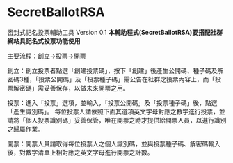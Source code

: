 # SecretBallotRSA
密封式記名投票輔助工具 Version 0.1 
**本輔助程式(SecretBallotRSA)要搭配社群網站具記名式投票功能使用**

主要流程：創立->投票->開票

創立：創立投票者點選「創建投票碼」，按下「創建」後產生公開碼、種子碼及解密碼3種，「投票公開碼」及「投票種子碼」需公告在社群之投票內容上，而「投票解密碼」需妥善保存，以做未來開票之用。

投票：進入「投票」選項，並輸入，「投票公開碼」及「投票種子碼」後，點選「產生識別碼」。 每位投票人請依照下面其選項英文字母對應之數字進行投票，並請將「個人投票識別碼」妥善保管，唯在開票之時才提供給開票人員，以進行識別之歸屬作業。

開票：開票人員請取得每位投票人之個人識別碼，並與投票種子碼、解密碼輸入後，對數字清單上相對應之英文字母進行開票之計數。
